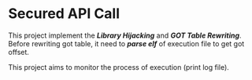 # Secured API Call

This project implement the ***Library Hijacking*** and ***GOT Table Rewriting***.</br>
Before rewriting got table, it need to ***parse elf*** of execution file to get got offset.</br>

This project aims to monitor the process of execution (print log file).

